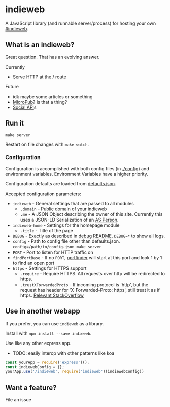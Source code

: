 # indieweb

A JavaScript library (and runnable server/process) for hosting your own [#indieweb](http://indiewebcamp.com/).

## What is an indieweb?

Great question. That has an evolving answer.

Currently
* Serve HTTP at the / route

Future
* idk maybe some articles or something
* [MicroPub](http://indiewebcamp.com/Micropub)? Is that a thing?
* [Social API](https://www.w3.org/wiki/Socialwg/Social_API/Sorting_user_stories)s

## Run it

`make server`

Restart on file changes with `make watch`.

### Configuration

Configuration is accomplished with both config files (in [./config](./config)) and environment variables. Environment Variables have a higher priority.

Configuration defaults are loaded from [defaults.json](./config/defaults.json).

Accepted configuration parameters:

* `indieweb` - General settings that are passed to all modules
  * `.domain` - Public domain of your indieweb
  * `.me` - A JSON Object describing the owner of this site. Currently this uses a JSON-LD Serialization of an [AS Person](http://www.w3.org/TR/2015/WD-activitystreams-vocabulary-20150129/#dfn-person).
* `indieweb-home` - Settings for the homepage module
  * `.title` - Title of the page
* `DEBUG` - Exactly as described in [debug README](https://www.npmjs.com/package/debug). `DEBUG=*` to show all logs.
* `config` - Path to config file other than defaults.json. `config=/path/to/config.json make server`
* `PORT` - Port to listen for HTTP traffic on
* `findPortBase` - If no `PORT`, [portfinder](https://www.npmjs.com/package/portfinder) will start at this port and look 1 by 1 to find an open port
* `https` - Settings for HTTPS support
  * `.require` - Require HTTPS. All requests over http will be redirected to https.
  * `.trustXForwardedProto` - If incoming protocol is 'http', but the request has header for 'X-Forwarded-Proto: https', still treat it as if https. [Relevant StackOverflow](https://stackoverflow.com/questions/7185074/heroku-nodejs-http-to-https-ssl-forced-redirect)

## Use in another webapp

If you prefer, you can use `indieweb` as a library.

Install with `npm install --save indieweb`.

Use like any other express app.
* TODO: easily interop with other patterns like koa

```javascript
const yourApp = require('express')();
const indiewebConfig = {};
yourApp.use('/indieweb', require('indieweb')(indiewebConfig))
```

## Want a feature?

File an issue
